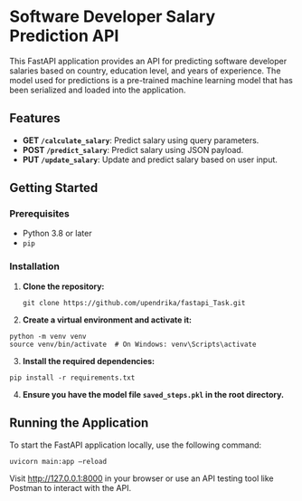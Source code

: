 # Software Developer Salary Prediction API

This FastAPI application provides an API for predicting software developer salaries based on country, education level, and years of experience. The model used for predictions is a pre-trained machine learning model that has been serialized and loaded into the application.

## Features

- **GET `/calculate_salary`**: Predict salary using query parameters.
- **POST `/predict_salary`**: Predict salary using JSON payload.
- **PUT `/update_salary`**: Update and predict salary based on user input.


## Getting Started

### Prerequisites

- Python 3.8 or later
- `pip`

### Installation

1. **Clone the repository:**

   ```
   git clone https://github.com/upendrika/fastapi_Task.git
   ```

2. **Create a virtual environment and activate it:**


```
python -m venv venv
source venv/bin/activate  # On Windows: venv\Scripts\activate
```
3. **Install the required dependencies:**
```
pip install -r requirements.txt
```

4. **Ensure you have the model file ```saved_steps.pkl``` in the root directory.**

## Running the Application
To start the FastAPI application locally, use the following command:

```
uvicorn main:app –reload
```
Visit http://127.0.0.1:8000 in your browser or use an API testing tool like Postman to interact with the API.
